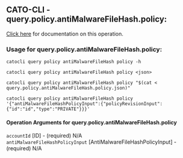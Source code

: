 
## CATO-CLI - query.policy.antiMalwareFileHash.policy:
[Click here](https://api.catonetworks.com/documentation/#query-query.policy.antiMalwareFileHash.policy) for documentation on this operation.

### Usage for query.policy.antiMalwareFileHash.policy:

`catocli query policy antiMalwareFileHash policy -h`

`catocli query policy antiMalwareFileHash policy <json>`

`catocli query policy antiMalwareFileHash policy "$(cat < query.policy.antiMalwareFileHash.policy.json)"`

`catocli query policy antiMalwareFileHash policy '{"antiMalwareFileHashPolicyInput":{"policyRevisionInput":{"id":"id","type":"PRIVATE"}}}'`


#### Operation Arguments for query.policy.antiMalwareFileHash.policy ####

`accountId` [ID] - (required) N/A    
`antiMalwareFileHashPolicyInput` [AntiMalwareFileHashPolicyInput] - (required) N/A    
